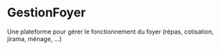 # GestionFoyer
Une plateforme pour gérer le fonctionnement du foyer (répas, cotisation, jirama,  ménage, ...)

